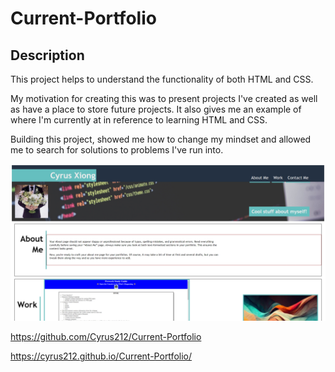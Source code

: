 # Current-Portfolio

## Description

This project helps to understand the functionality of both HTML and CSS.

My motivation for creating this was to present projects I've created as well as have a place to store future projects. It also gives me an example of where I'm currently at in reference to learning HTML and CSS.

Building this project, showed me how to change my mindset and allowed me to search for solutions to problems I've run into.


![alt text](assets/images/Portfolio.jpg)


https://github.com/Cyrus212/Current-Portfolio

https://cyrus212.github.io/Current-Portfolio/
